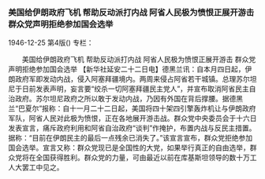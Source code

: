 ### 美国给伊朗政府飞机  帮助反动派打内战  阿省人民极为愤恨正展开游击  群众党声明拒绝参加国会选举

1946-12-25
第4版()
专栏：

　　美国给伊朗政府飞机
    帮助反动派打内战
    阿省人民极为愤恨正展开游击
    群众党声明拒绝参加国会选举
    【新华社延安二十二日电】德黑兰讯：自本月四日起，伊朗政府军即发动内战，侵入阿塞拜疆境内。两周来侵占阿省若干城镇。总理苏尔坦尼于日前发表声明，妄言要“绞杀一切阿塞拜疆民主党人”，并宣布取消阿省民主自治政府。苏尔坦尼政府之所以敢于发动内战，乃因有外国在背后撑腰。据德黑兰“巴夏尔”报称：自十一月二十二日起，美国将四十架四引擎轰炸机让与伊朗政府军队，阿省人民对此极为愤恨，正在各地展开游击战。群众党中央委员会于十六日发表宣言，痛斥政府利用和阿省自治政府“谈判”作掩护，布置内战与反民主措置。据称：“目前在伊朗民主的最后一点残余已消失了。”该宣言宣布，群众党拒绝参加国会选举。宣言又称：群众党现已是全国性的大党，如果举行真正的自由选举，群众党将在全国获得胜利。群众党的力量，可由最近以前在库基斯坦领导的数十万工人大罢工中见之。
